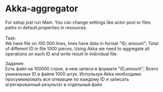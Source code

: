 # Akka-aggregator
For setup just run Main.
You can change settings like actor pool or files paths in default.properties in resources.
<br>
<br>
Task:<br>
We have file on 100 000 lines, lines have data in format "ID; amount"; Total of different ID in file 1000 pieces.
Using Akka we need to aggregate all operations on each ID and write result in individual file.

Задание:<br>
Есть файл на 100000 строк, в нем записи в формате "ID;amount"; Всего уникальных ID в файле 1000 штук. 
Используя Akka необходимо просуммировать все операции по каждому ID и записать агрегированный результат в отдельный файл.

